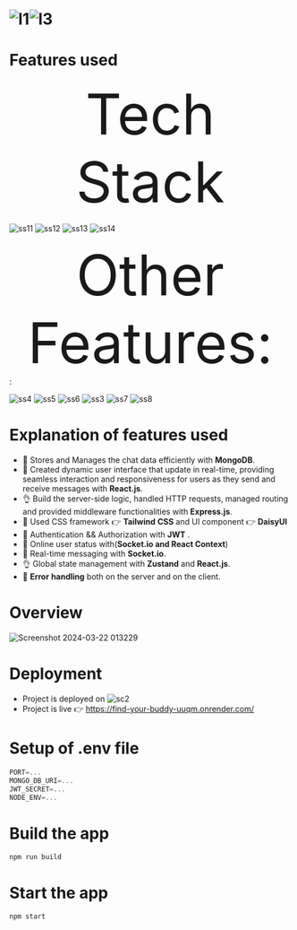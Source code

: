 # ![l1](https://github.com/alisha140202/find_your_buddy/assets/102052712/79c103de-f833-4208-8ef8-c0b2c775d82e)![l3](https://github.com/alisha140202/find_your_buddy/assets/102052712/a05766c1-9c9e-4633-9250-495a41b1b1e2)


# Features used
<div align="center"><span style="font-size:100px;">Tech Stack</span></div>

 ![ss11](https://github.com/alisha140202/find_your_buddy/assets/102052712/74e2bc81-7e35-4c08-9da0-b4c0a17ea2be)   ![ss12](https://github.com/alisha140202/find_your_buddy/assets/102052712/48068b99-2557-4431-9ea5-3a3455f62494)    ![ss13](https://github.com/alisha140202/find_your_buddy/assets/102052712/69ba058b-9dff-47f8-b9c7-0e22ddbd61f5)   ![ss14](https://github.com/alisha140202/find_your_buddy/assets/102052712/3b8795f4-bae8-466a-a1f6-0153ca10c80d)
 
 <div align="center"><span style="font-size:100px;">Other Features:</span></div>:
 
 ![ss4](https://github.com/alisha140202/find_your_buddy/assets/102052712/d432a446-cb83-4e66-bac6-9fb3335bf0eb)   ![ss5](https://github.com/alisha140202/find_your_buddy/assets/102052712/dc0d4387-a81a-41c0-b0f3-a2f53a2c8bac)   ![ss6](https://github.com/alisha140202/find_your_buddy/assets/102052712/8420d246-1a54-44a4-bed5-17a5bc22b91f)   ![ss3](https://github.com/alisha140202/find_your_buddy/assets/102052712/f80ef2e9-4bdb-48f4-ba2b-4f8510b5a58f)   ![ss7](https://github.com/alisha140202/find_your_buddy/assets/102052712/0c8b1d4b-bfa4-45e3-84ab-8cb3e422b937)   ![ss8](https://github.com/alisha140202/find_your_buddy/assets/102052712/3952287a-34cc-4ec3-8f69-c37345b5f21e)

# Explanation of features used
-   🚀 Stores and Manages the chat data efficiently with **MongoDB**.
-   🍒 Created dynamic user interface that update in real-time, providing seamless interaction and responsiveness for users as they send and receive messages with **React.js**.
-   👌  Build the server-side logic, handled HTTP requests, managed routing and provided middleware functionalities with **Express.js**.
-   👾 Used CSS framework 👉 **Tailwind** **CSS** and UI component 👉 **DaisyUI**
-   🎃 Authentication && Authorization with **JWT** .
-   🚀 Online user status  with(**Socket.io and React Context**) 
-   👾 Real-time messaging with **Socket.io**.
-   👌 Global state management with **Zustand** and **React.js**.
-   🐞 **Error** **handling** both on the server and on the client.

# Overview
![Screenshot 2024-03-22 013229](https://github.com/alisha140202/find_your_buddy/assets/102052712/a846afb2-2c1d-45ea-aced-5ded71f671e8)

# Deployment
- Project is deployed on ![sc2](https://github.com/alisha140202/find_your_buddy/assets/102052712/a6f4c87b-079b-42e3-a1af-9777a666a426)
- Project is live 👉 https://find-your-buddy-uuqm.onrender.com/

# Setup of .env file

```js
PORT=...
MONGO_DB_URI=...
JWT_SECRET=...
NODE_ENV=...
```

# Build the app

```shell
npm run build
```

# Start the app

```shell
npm start
```
